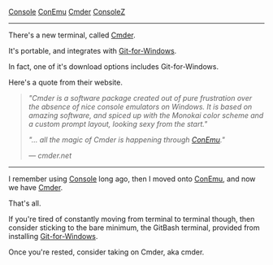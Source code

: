 [Console](https://sourceforge.net/projects/console/)
[ConEmu](https://conemu.github.io/)
[Cmder](http://cmder.net/)
[ConsoleZ](https://github.com/cbucher/console)

---

There's a new terminal, called [Cmder](http://cmder.net/).

It's portable, and integrates with [Git-for-Windows](https://gitforwindows.org/).

In fact, one of it's download options includes Git-for-Windows.

Here's a quote from their website.

> *"Cmder is a software package created out of pure frustration over the absence of nice console emulators on Windows. It is based on amazing software, and spiced up with the Monokai color scheme and a custom prompt layout, looking sexy from the start."*
>
> *"... all the magic of Cmder is happening through [ConEmu](https://conemu.github.io/)."* 
>
> &mdash; <cite>cmder.net</cite>

---

I remember using [Console](https://sourceforge.net/projects/console/) long ago, then I moved onto [ConEmu](https://conemu.github.io/), and now we have [Cmder](http://cmder.net/).


That's all.

If you're tired of constantly moving from terminal to terminal though, then consider sticking to the bare minimum, the GitBash terminal, provided from installing [Git-for-Windows](https://gitforwindows.org/).

Once you're rested, consider taking on Cmder, aka cmder.
